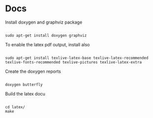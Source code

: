 # Docs

Install doxygen and graphviz package
<pre><code>
sudo apt-get install doxygen graphviz
</code></pre>

To enable the latex pdf output, install also
<pre><code>
sudo apt-get install texlive-latex-base texlive-latex-recommended texlive-fonts-recommended texlive-pictures texlive-latex-extra
</code></pre>

Create the doxygen reports
<pre><code>
doxygen butterfly
</code></pre>

Build the latex docu
<pre><code>
cd latex/
make
</code></pre>